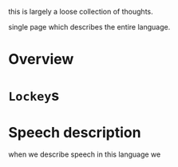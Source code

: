 this is largely a loose collection of thoughts.

single page which describes the entire language.

# Overview


# `Lockey`s

# Speech description

when we describe speech in this language we
